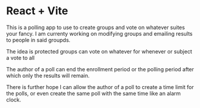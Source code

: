 # React + Vite

This is a polling app to use to create groups and vote on whatever suites your fancy. I am currenty working on modifying groups and emailing results to people in said groupds. 

The idea is protected groups can vote on whatever for whenever or subject a vote to all

The author of a poll can end the enrollment period or the polling period after which only the results will remain.

There is further hope I can allow the author of a poll to create a time limit for the polls, or even create the same poll with the same time like an alarm clock. 